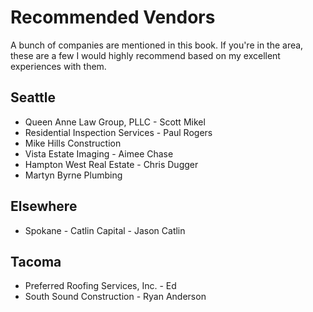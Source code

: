 # Recommended Vendors

A bunch of companies are mentioned in this book.  If you're in the area, these are a few I would highly recommend based on my excellent experiences with them.

## Seattle

* Queen Anne Law Group, PLLC - Scott Mikel
* Residential Inspection Services - Paul Rogers
* Mike Hills Construction
* Vista Estate Imaging - Aimee Chase
* Hampton West Real Estate - Chris Dugger
* Martyn Byrne Plumbing

## Elsewhere

* Spokane - Catlin Capital - Jason Catlin

## Tacoma

* Preferred Roofing Services, Inc. - Ed
* South Sound Construction - Ryan Anderson
